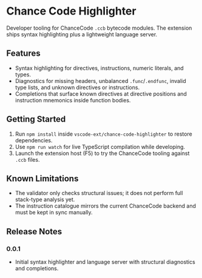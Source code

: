 # Chance Code Highlighter

Developer tooling for ChanceCode `.ccb` bytecode modules. The extension ships syntax highlighting plus a lightweight language server.

## Features

- Syntax highlighting for directives, instructions, numeric literals, and types.
- Diagnostics for missing headers, unbalanced `.func`/`.endfunc`, invalid type lists, and unknown directives or instructions.
- Completions that surface known directives at directive positions and instruction mnemonics inside function bodies.

## Getting Started

1. Run `npm install` inside `vscode-ext/chance-code-highlighter` to restore dependencies.
2. Use `npm run watch` for live TypeScript compilation while developing.
3. Launch the extension host (F5) to try the ChanceCode tooling against `.ccb` files.

## Known Limitations

- The validator only checks structural issues; it does not perform full stack-type analysis yet.
- The instruction catalogue mirrors the current ChanceCode backend and must be kept in sync manually.

## Release Notes

### 0.0.1

- Initial syntax highlighter and language server with structural diagnostics and completions.
